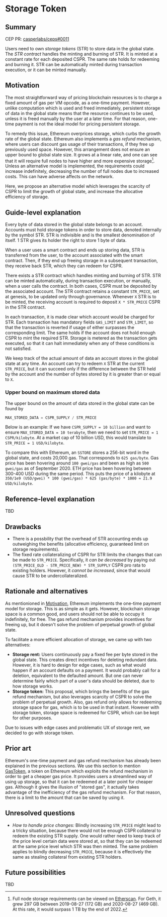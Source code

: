 # Storage Token

## Summary

[summary]: #summary

CEP PR: [casperlabs/ceps#0011](https://github.com/casperlabs/ceps/pull/0011)

Users need to own *storage tokens* (STR) to store data in the global state. The *STR contract* handles the minting and burning of STR. It is minted at a constant rate for each deposited CSPR. The same rate holds for redeeming and burning it. STR can be automatically minted during transaction execution, or it can be minted manually.

## Motivation

[motivation]: #motivation

The most straightforward way of pricing blockchain resources is to charge a fixed amount of gas per VM opcode, as a one-time payment. However, unlike computation which is used and freed immediately, persistent storage of data in the global state means that the resource continues to be used, unless it is freed manually by the user at a later time. For that reason, one-time payment is not the ideal model for pricing persistent storage.

To remedy this issue, Ethereum overprices storage, which curbs the growth rate of the global state. Ethereum also implements a *gas refund* mechanism, where users can discount gas usage of their transactions, if they free up previously used space. However, this arrangement does not ensure an upper bound to global state size. It grows at a linear rate, and one can see that it will require full nodes to have higher and more expensive storage[^1]. Unless an alternative model is implemented, the requirements could increase indefinitely, decreasing the number of full nodes due to increased costs. This can have adverse affects on the network.

Here, we propose an alternative model which leverages the scarcity of CSPR to limit the growth of global state, and increase the allocative efficiency of storage.

## Guide-level explanation

[guide-level-explanation]: #guide-level-explanation

Every byte of data stored in the global state belongs to an account. Accounts must hold storage tokens in order to store data, denoted internally by the symbol STR. STR is indivisible and is the smallest denomination of itself. 1 STR gives its holder the right to store 1 byte of data.

When a user uses a smart contract and ends up storing data, STR is transferred from the user, to the account associated with the smart contract. Then, if they end up freeing storage in a subsequent transaction, they receive back STR, which they can redeem for CSPR.

There exists a STR contract which handles minting and burning of STR. STR can be minted automatically, during transaction execution, or manually, when a user calls the contract. In both cases, CSPR must be deposited by the associated account. The STR contract retains a constant `STR_PRICE`, set at genesis, to be updated only through governance. Whenever `X` STR is to be minted, the receiving account is required to deposit `X * STR_PRICE` CSPR in the STR contract.

In each transaction, it is made clear which account would be charged for STR. Each transaction has mandatory fields `GAS_LIMIT` and `STR_LIMIT`, so that the transaction is reverted if usage of either surpasses the corresponding limit. The same holds if the account does not hold enough CSPR to mint the required STR. Storage is metered as the transaction gets executed, so that it can halt immediately when any of these conditions is not satisfied.

We keep track of the actual amount of data an account stores in the global state at any time. An account can try to redeem `X` STR at the current `STR_PRICE`, but it can succeed only if the difference between the STR held by the account and the number of bytes stored by it is greater than or equal to `X`.

### Upper bound on maximum stored data

The upper bound on the amount of data stored in the global state can be found by

```python
MAX_STORED_DATA = CSPR_SUPPLY / STR_PRICE
```

Below is an example: If we have `CSPR_SUPPLY = 10 billion` and want to ensure `MAX_STORED_DATA = 10 terabyte`, then we need to set `STR_PRICE = 1 CSPR/kilobyte`. At a market cap of 10 billion USD, this would translate to `STR_PRICE = 1 USD/kilobyte`.

To compare this with Ethereum, an `SSTORE` stores a 256-bit word in the global state, and costs 20,000 gas. That corresponds to `625 gas/byte`. Gas price has been hovering around `100 gwei/gas` and been as high as `500 gwei/gas` as of September 2020. ETH price has been hovering between 300-400 USD during the same period. This puts the price of a kilobyte at `350/1e9 (USD/gwei) * 100 (gwei/gas) * 625 (gas/byte) * 1000 ≈ 21.9 USD/kilobyte`.

## Reference-level explanation

[reference-level-explanation]: #reference-level-explanation

TBD

## Drawbacks

[drawbacks]: #drawbacks

- There is a possbility that the overhead of STR accounting ends up outweighing the benefits (allocative efficiency, guaranteed limit on storage requirements).
- The fixed rate collateralizing of CSPR for STR limits the changes that can be made to `STR_PRICE`. Specifically, it *can be decreased* by paying out `(STR_PRICE_OLD - STR_PRICE_NEW) * STR_SUPPLY` CSPR pro rata to existing holders. However, it *cannot be increased*, since that would cause STR to be undercollateralized.

## Rationale and alternatives

[rationale-and-alternatives]: #rationale-and-alternatives


As mentionioned in [Motivation](#motivation), Ethereum implements the one-time payment model for storage. This is as simple as it gets. However, blockchain storage space is a common good, and users should not be able to occupy it indefinitely, for free. The gas refund mechanism provides incentives for freeing up, but it doesn't solve the problem of perpetual growth of global state.

To facilitate a more efficient allocation of storage, we came up with two alternatives:

- **Storage rent:** Users continuously pay a fixed fee per byte stored in the global state. This creates direct incentives for deleting redundant data. However, it is hard to design for edge cases, such as what would happen if an account defaults on a payment. It would probably call for a deletion, equivalent to the defaulted amount. But one can never determine fairly which part of a user's data should be deleted, due to how storage works.
- **Storage token:** This proposal, which brings the benefits of the gas refund mechanism, but also leverages scarcity of CSPR to solve the problem of perpetual growth. Also, gas refund only allows for redeeming storage space for gas, which is to be used in that instant. However with storage token, storage space is redeemed for CSPR, which can be kept for other purposes.

Due to issues with edge cases and problematic UX of storage rent, we decided to go with storage token.


## Prior art

[prior-art]: #prior-art

Ethereum's one-time payment and gas refund mechanism has already been explained in the previous sections. We use this section to mention [GasToken](https://gastoken.io/), a token on Ethereum which exploits the refund mechanism in order to get a cheaper gas price. It provides users a streamlined way of using up storage, so that it can be redeemed at a later point for cheaper gas. Although it gives the illusion of "stored gas", it actually takes advantage of the inefficiency of the gas refund mechanism. For that reason, there is a limit to the amount that can be saved by using it.

## Unresolved questions

[unresolved-questions]: #unresolved-questions

- *How to handle price changes:* Blindly increasing `STR_PRICE` might lead to a tricky situation, because there would not be enough CSPR collateral to redeem the existing STR supply. One would rather need to keep track of the price level certain data were stored at, so that they can be redeemed at the same price level which STR was then minted. The same problem applies to blindly decreasing `STR_PRICE`, because it is effectively the same as stealing collateral from existing STR holders.

## Future possibilities

[future-possibilities]: #future-possibilities

TBD

[^1]: Full node storage requirements can be viewed on [Etherscan](https://etherscan.io/chartsync/chaindefault). For Geth, it grew 297 GB between 2019-08-27 (172 GB) and 2020-08-27 (469 GB). At this rate, it would surpass 1 TB by the end of 2022.

